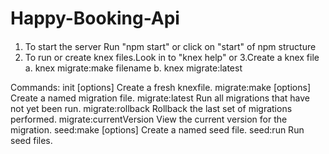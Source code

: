 # Happy-Booking-Api

####
1. To start the server Run "npm start" or click on "start" of npm structure
2. To run or create knex files.Look in to "knex help" or
3.Create a knex file
    a. knex migrate:make filename
    b. knex migrate:latest



  Commands:
    init [options]                         Create a fresh knexfile.
    migrate:make [options] <name>          Create a named migration file.
    migrate:latest                         Run all migrations that have not yet been run.
    migrate:rollback                       Rollback the last set of migrations performed.
    migrate:currentVersion                View the current version for the migration.
    seed:make [options] <name>            Create a named seed file.
    seed:run                              Run seed files.

